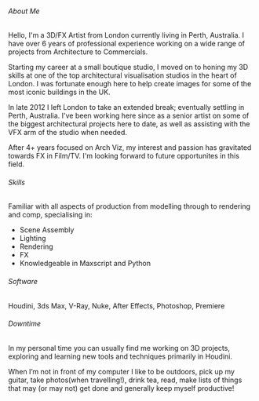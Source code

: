 ###### About Me

Hello, I'm a 3D/FX Artist from London currently living in Perth, Australia. 
I have over 6 years of professional experience working on a wide range of 
projects from Architecture to Commercials.

Starting my career at a small boutique studio, I moved on to honing my 3D 
skills at one of the top architectural visualisation studios in the heart of 
London. I was fortunate enough here to help create images for some of the most 
iconic buildings in the UK.

In late 2012 I left London to take an extended break; eventually settling in 
Perth, Australia. I've been working here since as a senior artist on 
some of the biggest architectural projects here to date, as well as 
assisting with the VFX arm of the studio when needed.

After 4+ years focused on Arch Viz, my interest and passion has gravitated 
towards FX in Film/TV. I'm looking forward to future opportunites 
in this field.

###### Skills

Familiar with all aspects of production from modelling through to rendering 
and comp, specialising in:

* Scene Assembly
* Lighting
* Rendering
* FX
* Knowledgeable in Maxscript and Python


###### Software

Houdini, 3ds Max, V-Ray, Nuke, After Effects, Photoshop, Premiere


###### Downtime

In my personal time you can usually find me working on 3D projects, exploring 
and learning new tools and techniques primarily in Houdini.

When I’m not in front of my computer I like to be outdoors, pick up my 
guitar, take photos(when travelling!), drink tea, read, make lists of 
things that may (or may not) get done and generally keep myself productive!


[1]: http://www.lastpixel.com.au
